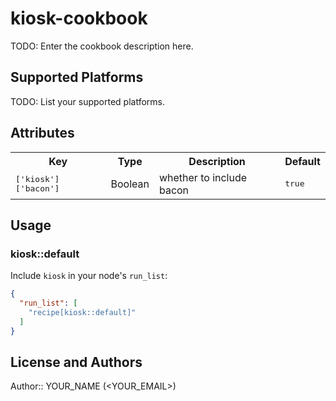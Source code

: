 # kiosk-cookbook

TODO: Enter the cookbook description here.

## Supported Platforms

TODO: List your supported platforms.

## Attributes

<table>
  <tr>
    <th>Key</th>
    <th>Type</th>
    <th>Description</th>
    <th>Default</th>
  </tr>
  <tr>
    <td><tt>['kiosk']['bacon']</tt></td>
    <td>Boolean</td>
    <td>whether to include bacon</td>
    <td><tt>true</tt></td>
  </tr>
</table>

## Usage

### kiosk::default

Include `kiosk` in your node's `run_list`:

```json
{
  "run_list": [
    "recipe[kiosk::default]"
  ]
}
```

## License and Authors

Author:: YOUR_NAME (<YOUR_EMAIL>)
